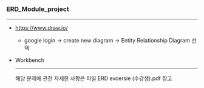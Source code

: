 ### ERD_Module_project

---

+ https://www.draw.io/
  + google login -> create new diagram -> Entity Relationship Diagram 선택

+ Workbench

  ---

  해당 문제에 관한 자세한 사항은 파일 ERD excersie (수강생).pdf 참고

  [ERD excersie (수강생).pdf]: https://github.com/SeolRoh/TIL/blob/master/Module_project/ERD/ERD%20excersie%20(%EC%88%98%EA%B0%95%EC%83%9D).pdf

  